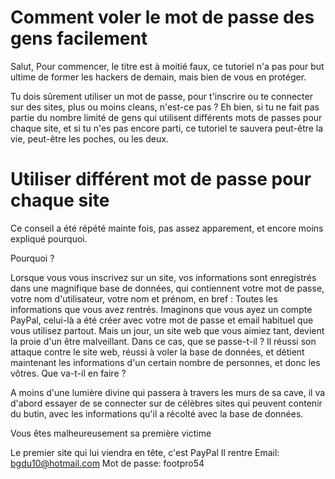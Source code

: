 # Comment voler le mot de passe des gens facilement

Salut, Pour commencer, le titre est à moitié faux, ce tutoriel n'a pas pour but ultime de former les hackers de demain, mais bien de vous en protéger.

Tu dois sûrement utiliser un mot de passe, pour t'inscrire ou te connecter sur des sites, plus ou moins cleans, n'est-ce pas ?
Eh bien, si tu ne fait pas partie du nombre limité de gens qui utilisent différents mots de passes pour chaque site, et si tu n'es pas encore parti,
ce tutoriel te sauvera peut-être la vie, peut-être les poches, ou les deux.

# Utiliser différent mot de passe pour chaque site

Ce conseil a été répété mainte fois, pas assez apparement, et encore moins expliqué pourquoi.

Pourquoi ?

Lorsque vous vous inscrivez sur un site, vos informations sont enregistrés dans une magnifique base de données, qui contiennent votre mot de passe,
votre nom d'utilisateur, votre nom et prénom, en bref : Toutes les informations que vous avez rentrés.
Imaginons que vous ayez un compte PayPal, celui-là a été créer avec votre mot de passe et email habituel que vous utilisez partout.
Mais un jour, un site web que vous aimiez tant, devient la proie d'un être malveillant.
Dans ce cas, que se passe-t-il ?
Il réussi son attaque contre le site web, réussi à voler la base de données, et détient maintenant les informations d'un certain nombre
de personnes, et donc les vôtres. 
Que va-t-il en faire ?

A moins d'une lumière divine qui passera à travers les murs de sa cave, il va d'abord essayer de se connecter sur de célèbres sites qui peuvent contenir du butin, avec les informations qu'il a récolté avec la base de données.

Vous êtes malheureusement sa première victime

Le premier site qui lui viendra en tête, c'est PayPal
Il rentre 
Email: bgdu10@hotmail.com Mot de passe: footpro54

